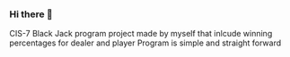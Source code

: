 ### Hi there 👋

CIS-7 Black Jack program project made by myself that inlcude winning percentages for dealer and player
Program is simple and straight forward
